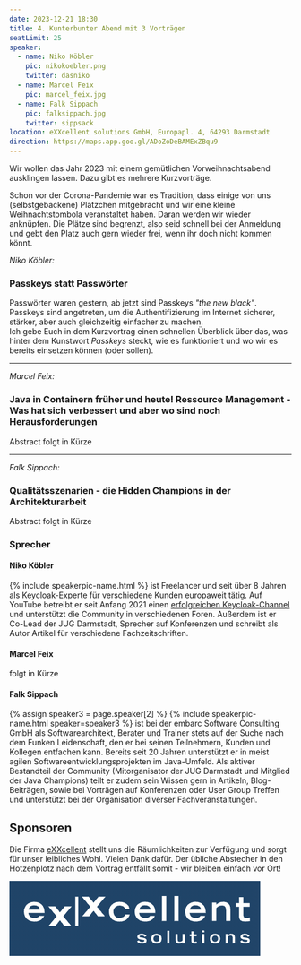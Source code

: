 ```yaml
---
date: 2023-12-21 18:30
title: 4. Kunterbunter Abend mit 3 Vorträgen
seatLimit: 25
speaker:
  - name: Niko Köbler
    pic: nikokoebler.png
    twitter: dasniko
  - name: Marcel Feix
    pic: marcel_feix.jpg
  - name: Falk Sippach
    pic: falksippach.jpg
    twitter: sippsack
location: eXXcellent solutions GmbH, Europapl. 4, 64293 Darmstadt
direction: https://maps.app.goo.gl/ADoZoDeBAMExZBqu9
---
```


Wir wollen das Jahr 2023 mit einem gemütlichen Vorweihnachtsabend ausklingen lassen. Dazu gibt es mehrere Kurzvorträge.

Schon vor der Corona-Pandemie war es Tradition, dass einige von uns (selbstgebackene) Plätzchen mitgebracht und wir eine kleine Weihnachtstombola veranstaltet haben. Daran werden wir wieder anknüpfen. Die Plätze sind begrenzt, also seid schnell bei der Anmeldung und gebt den Platz auch gern wieder frei, wenn ihr doch nicht kommen könnt.


_Niko Köbler:_

### Passkeys statt Passwörter

Passwörter waren gestern, ab jetzt sind Passkeys _"the new black"_.
Passkeys sind angetreten, um die Authentifizierung im Internet sicherer, stärker, aber auch gleichzeitig einfacher zu machen.  
Ich gebe Euch in dem Kurzvortrag einen schnellen Überblick über das, was hinter dem Kunstwort _Passkeys_ steckt, wie es funktioniert und wo wir es bereits einsetzen können (oder sollen).

---

_Marcel Feix:_

### Java in Containern früher und heute! Ressource Management - Was hat sich verbessert und aber wo sind noch Herausforderungen

Abstract folgt in Kürze

---

_Falk Sippach:_

### Qualitätsszenarien - die Hidden Champions in der Architekturarbeit

Abstract folgt in Kürze

### Sprecher

#### Niko Köbler

{% include speakerpic-name.html %} ist Freelancer und seit über 8 Jahren als Keycloak-Experte für verschiedene Kunden europaweit tätig.
Auf YouTube betreibt er seit Anfang 2021 einen [erfolgreichen Keycloak-Channel](https://www.youtube.com/@dasniko) und unterstützt die Community in verschiedenen Foren.
Außerdem ist er Co-Lead der JUG Darmstadt, Sprecher auf Konferenzen und schreibt als Autor Artikel für verschiedene Fachzeitschriften.

#### Marcel Feix

folgt in Kürze

#### Falk Sippach

{% assign speaker3 = page.speaker[2] %}
{% include speakerpic-name.html speaker=speaker3 %} ist bei der embarc Software Consulting GmbH als Softwarearchitekt, Berater und Trainer stets auf der Suche nach dem Funken Leidenschaft, den er bei seinen Teilnehmern, Kunden und Kollegen entfachen kann. Bereits seit 20 Jahren unterstützt er in meist agilen Softwareentwicklungsprojekten im Java-Umfeld. Als aktiver Bestandteil der Community (Mitorganisator der JUG Darmstadt und Mitglied der Java Champions) teilt er zudem sein Wissen gern in Artikeln, Blog-Beiträgen, sowie bei Vorträgen auf Konferenzen oder User Group Treffen und unterstützt bei der Organisation diverser Fachveranstaltungen.
## Sponsoren

Die Firma [eXXcellent](https://www.exxcellent.de/) stellt uns die Räumlichkeiten zur Verfügung und sorgt für unser leibliches Wohl. Vielen Dank dafür. Der übliche Abstecher in den Hotzenplotz nach dem Vortrag entfällt somit - wir bleiben einfach vor Ort!

[![eXXcellent Logo](/images/sponsors/exxcellent.png)](https://www.exxcellent.de/)
